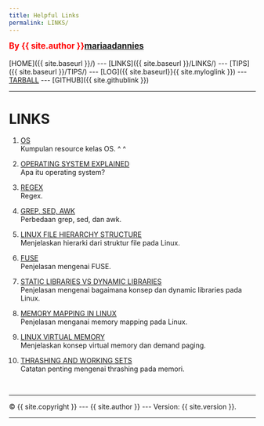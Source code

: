 ```yaml
---
title: Helpful Links
permalink: LINKS/
---
```

<span style="color:red; font-weight:bold; font-size:larger;">By {{ site.author }}[mariaadannies](https://github.com/mariaadannies/os222)</span>
<br><br>
[HOME]({{ site.baseurl }}/) ---
[LINKS]({{ site.baseurl }}/LINKS/) ---
[TIPS]({{ site.baseurl }}/TIPS/) ---
[LOG]({{ site.baseurl}}{{ site.myloglink }}) ---
[TARBALL](SandBox/mariaadannies.tar.xz) ---
[GITHUB]({{ site.githublink }})
<br>
<hr>

# LINKS

1. [OS](https://os.vlsm.org/)<br>
Kumpulan resource kelas OS. ^ ^

2. [OPERATING SYSTEM EXPLAINED](https://www.guru99.com/operating-system-tutorial.html)<br>
Apa itu operating system?

3. [REGEX](https://www.sitepoint.com/learn-regex/)<br>
Regex.

4. [GREP, SED, AWK](https://www.baeldung.com/linux/grep-sed-awk-differences/)<br>
Perbedaan grep, sed, dan awk.

4. [LINUX FILE HIERARCHY STRUCTURE](https://www.geeksforgeeks.org/linux-file-hierarchy-structure/)<br>
Menjelaskan hierarki dari struktur file pada Linux.

5. [FUSE](https://www.kernel.org/doc/html/latest/filesystems/fuse.html)<br>
Penjelasan mengenai FUSE.

6. [STATIC LIBRARIES VS DYNAMIC LIBRARIES](https://medium.com/swlh/linux-basics-static-libraries-vs-dynamic-libraries-a7bcf8157779)<br>
Penjelasan mengenai bagaimana konsep dan dynamic libraries pada Linux.

7. [MEMORY MAPPING IN LINUX](https://ostoday.org/linux/what-is-memory-mapping-in-linux.html)<br>
Penjelasan menganai memory mapping pada Linux.

8. [LINUX VIRTUAL MEMORY](https://www.thegeekstuff.com/2012/02/linux-memory-management)<br>
Menjelaskan konsep virtual memory dan demand paging.

9. [THRASHING AND WORKING SETS](https://web.stanford.edu/~ouster/cgi-bin/cs140-winter12/lecture.php?topic=thrashing)<br>
Catatan penting mengenai thrashing pada memori.

<br>
<hr>
&copy; {{ site.copyright }} --- {{ site.author }} --- Version: {{ site.version }}.
<hr>
<br>
